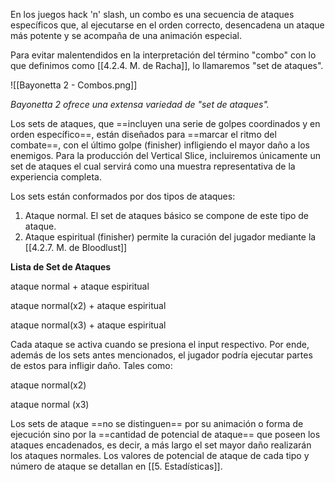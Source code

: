 
En los juegos hack 'n' slash, un combo es una secuencia de ataques específicos que, al ejecutarse en el orden correcto, desencadena un ataque más potente y se acompaña de una animación especial.

Para evitar malentendidos en la interpretación del término "combo" con lo que definimos como [[4.2.4. M. de Racha]], lo llamaremos "set de ataques".

![[Bayonetta 2 - Combos.png]]

*Bayonetta 2 ofrece una extensa variedad de "set de ataques".* 

Los sets de ataques, que ==incluyen una serie de golpes coordinados y en orden específico==, están diseñados para ==marcar el ritmo del combate==, con el último golpe (finisher) infligiendo el mayor daño a los enemigos. Para la producción del Vertical Slice, incluiremos únicamente un set de ataques el cual servirá como una muestra representativa de la experiencia completa.


Los sets están conformados por dos tipos de ataques:

1. Ataque normal. El set de ataques básico se compone de este tipo de ataque.
2. Ataque espiritual (finisher) permite la curación del jugador mediante la [[4.2.7. M. de Bloodlust]]

**Lista de Set de Ataques**

ataque normal + ataque espiritual

ataque normal(x2) + ataque espiritual

ataque normal(x3) + ataque espiritual

 Cada ataque se activa cuando se presiona el input respectivo. Por ende, además de los sets antes mencionados, el jugador podría ejecutar partes de estos para infligir daño. Tales como:

ataque normal(x2)

ataque normal (x3)

Los sets de ataque ==no se distinguen== por su animación o forma de ejecución sino por la ==cantidad de potencial de ataque== que poseen los ataques encadenados, es decir, a más largo el set mayor daño realizarán los ataques normales. Los valores de potencial de ataque de cada tipo y número de ataque se detallan en [[5. Estadísticas]].

